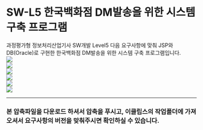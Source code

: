 # SW-L5 한국백화점 DM발송을 위한 시스템 구축 프로그램
과정평가형 정보처리산업기사 SW개발 Level5 다음 요구사항에 맞춰 JSP와 DB(Oracle)로 구현한 한국백화점 DM발송을 위한 시스템 구축 프로그램입니다.<br>
<img src="https://postfiles.pstatic.net/MjAyMDAxMDJfMTk4/MDAxNTc3OTU4NDc2MDM3._T55_RSZCUk7reZdEMBB7GQHNSBFR9OGJNlhPLfomNUg.jy8zt0G6k6X_jOpYsD52N98iuda4Sa6ZRX3FQtgihs4g.PNG.katejuyeon_/1.png?type=w966"><br>
<img src="https://postfiles.pstatic.net/MjAyMDAxMDJfODAg/MDAxNTc3OTU4NDgyMjMz.mfRrnfzI0oDWyobfBvZqRenw9a3tDcd5qJWuOr1qWiYg.eHU-6tG5i1h-IgpEYatqXVqa40lftlH8s6tgBycmXyEg.PNG.katejuyeon_/2.png?type=w966"><br>
<img src="https://postfiles.pstatic.net/MjAyMDAxMDJfMTU3/MDAxNTc3OTU4NDg3NTQ0.OnFxJzOtOovLiRPml9WH_EAnOXTSBA5OmRB98IxcDN8g.2nqkJU6HVJAFTgyGJDuDVwLXTfNzTgATx6p_5YpO9iAg.PNG.katejuyeon_/3.png?type=w966"><br>
<img src="https://postfiles.pstatic.net/MjAyMDAxMDJfMTM0/MDAxNTc3OTU4NDkyODcx.1x-7BqC371IWfCHFOlbho0DS5nayih2axzDS-oNA6YAg.GQzr3uI5X1K9DVFx55f5--a2Vl7i7BkLvWzuXoLIXdgg.PNG.katejuyeon_/4.png?type=w966"><br>
<img src="https://postfiles.pstatic.net/MjAyMDAxMDJfNjEg/MDAxNTc3OTU4NDk5ODM2.tw36lwajKQ9gjrr0dVGIOHKvOqi6CsMnpo-m0ZXis_wg.J22XAjCovZ8pvF59U1Uc4qVPuqHTV_L8XOT6DmJb3Rwg.PNG.katejuyeon_/5.png?type=w966"><br>
<img src="https://postfiles.pstatic.net/MjAyMDAxMDJfMTQ3/MDAxNTc3OTU4NTA3NzM0.EbKSJPMEpeu_XyDEsmyVzKvompAkKjzmOg0vd3tauhQg.uZkO7Xzw2B_GAy9828NlfKZ67s22KEODIJjv2PmELA8g.PNG.katejuyeon_/6.png?type=w966"><br>
<hr>
<h3>본 압축파일을 다운로드 하셔서 압축을 푸시고, 이클립스의 작업폴더에 가져오셔서 요구사항의 버전을 맞춰주시면 확인하실 수 있습니다.
